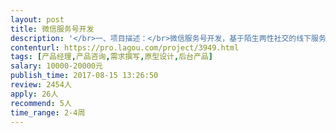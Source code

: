 ```yaml
---                
layout: post       
title: 微信服务号开发           
description: '</br>一、项目描述：</br>微信服务号开发，基于陌生两性社交的线下服务，进行男女比例1:1的联谊活动。</br>二、主要功能点：</br>人物列表、按条件筛选、人物评分、点赞匹配、用户间联谊日程商讨、用户间互动任务、活动列表、活动报名、发布组局、支付功能、消息通知与推送、登录注册、个人信息</br>三、可参考产品：</br>Someet活动平台： 微信号（SomeetInc）</br>日本联谊网站：http://www.rush01.com/</br>四、人员要求：</br>1、有微信开发经验，熟悉微信接口所能实现的所有功能；</br>2、熟悉两性社交产品，对陌生人社交领域有一定的探索；</br>3、进行项目需求分析，输出高质量的需求文档；</br>4、有良好的沟通能力和契约精神。</br>'     
contenturl: https://pro.lagou.com/project/3949.html      
tags: [产品经理,产品咨询,需求撰写,原型设计,后台产品]            
salary: 10000-20000元          
publish_time: 2017-08-15 13:26:50         
review: 2454人                   
apply: 26人                   
recommend: 5人                   
time_range: 2-4周              
---                 
```

